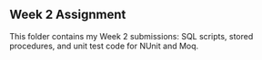 ## Week 2 Assignment

This folder contains my Week 2 submissions: SQL scripts, stored procedures, and unit test code for NUnit and Moq.
